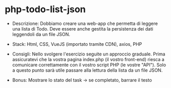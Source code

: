 # php-todo-list-json

- Descrizione:
Dobbiamo creare una web-app che permetta di leggere una lista di Todo.
Deve essere anche gestita la persistenza dei dati leggendoli da un file JSON.

- Stack:
Html, CSS, VueJS (importato tramite CDN), axios, PHP

- Consigli:
Nello svolgere l'esercizio seguite un approccio graduale.
Prima assicuratevi che la vostra pagina index.php (il vostro front-end) riesca a comunicare correttamente con il vostro script PHP (le vostre "API").
Solo a questo punto sarà utile passare alla lettura della lista da un file JSON.

- Bonus:
Mostrare lo stato del task → se completato, barrare il testo